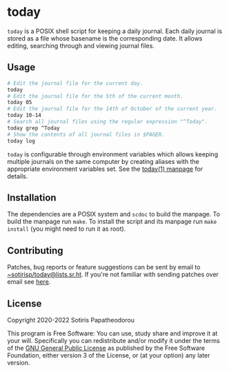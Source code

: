 # today

`today` is a POSIX shell script for keeping a daily journal. Each daily journal
is stored as a file whose basename is the corresponding date. It allows
editing, searching through and viewing journal files.


## Usage

``` sh
# Edit the journal file for the current day.
today
# Edit the journal file for the 5th of the current month.
today 05
# Edit the journal file for the 14th of October of the current year.
today 10-14
# Search all journal files using the regular expression "^Today".
today grep ^Today
# Show the contents of all journal files in $PAGER.
today log
```

`today` is configurable through environment variables which allows keeping
multiple journals on the same computer by creating aliases with the appropriate
environment variables set. See the
[today(1) manpage](https://git.sr.ht/~sotirisp/today/tree/master/item/doc/today.1.scd)
for details.


## Installation

The dependencies are a POSIX system and `scdoc` to build the manpage. To build
the manpage run `make`. To install the script and its manpage run `make
install` (you might need to run it as root).


## Contributing

Patches, bug reports or feature suggestions can be sent by email to
[~sotirisp/today@lists.sr.ht](mailto:~sotirisp/today@lists.sr.ht). If you're
not familiar with sending patches over email see
[here](https://git-send-email.io/).


## License

Copyright 2020-2022 Sotiris Papatheodorou

This program is Free Software: You can use, study share and improve it at your
will. Specifically you can redistribute and/or modify it under the terms of the
[GNU General Public License](https://www.gnu.org/licenses/gpl.html) as
published by the Free Software Foundation, either version 3 of the License, or
(at your option) any later version.

<!-- SPDX-FileCopyrightText: 2020-2022 Sotiris Papatheodorou -->
<!-- SPDX-License-Identifier: GPL-3.0-or-later -->

